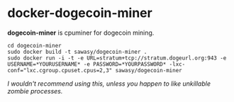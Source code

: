 docker-dogecoin-miner
=====================
**dogecoin-miner** is cpuminer for dogecoin mining.
```shell
cd dogecoin-miner
sudo docker build -t sawasy/dogecoin-miner .
sudo docker run -i -t -e URL=stratum+tcp://stratum.dogeurl.org:943 -e USERNAME=*YOURUSERNAME* -e PASSWORD=*YOURPASSWORD* -lxc-conf="lxc.cgroup.cpuset.cpus=2,3" sawasy/dogecoin-miner
```
*I wouldn't recommend using this, unless you happen to like unkillable zombie processes.*


